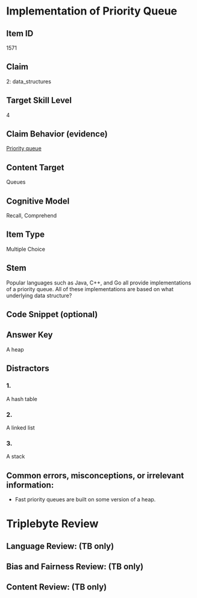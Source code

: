 # Implementation of Priority Queue

## Item ID
1571

## Claim
2: data_structures

## Target Skill Level
4

## Claim Behavior (evidence)
[Priority queue](https://en.wikipedia.org/wiki/Priority_queue)

## Content Target
Queues

## Cognitive Model
Recall, Comprehend

## Item Type
Multiple Choice

## Stem
Popular languages such as Java, C++, and Go all provide implementations of a priority queue. All of these implementations are based on what underlying data structure?

## Code Snippet (optional)

## Answer Key
A heap

## Distractors
### 1.
A hash table

### 2.
A linked list

### 3.
A stack

## Common errors, misconceptions, or irrelevant information:
* Fast priority queues are built on some version of a heap.

# Triplebyte Review

## Language Review: (TB only)

## Bias and Fairness Review: (TB only)

## Content Review: (TB only)
